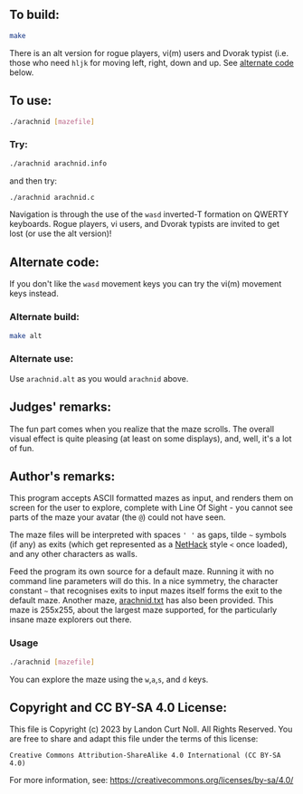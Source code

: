 ## To build:

```sh
make
```

There is an alt version for rogue players, vi(m) users and Dvorak typist (i.e.
those who need `hljk` for moving left, right, down and up. See [alternate
code](#alternate-code) below.


## To use:

```sh
./arachnid [mazefile]
```


### Try:

```sh
./arachnid arachnid.info
```

and then try:

```sh
./arachnid arachnid.c
```

Navigation is through the use of the `wasd` inverted-T formation on
QWERTY keyboards.  Rogue players, vi users, and Dvorak typists are
invited to get lost (or use the alt version)!


## Alternate code:

If you don't like the `wasd` movement keys you can try the vi(m) movement keys
instead.


### Alternate build:

```sh
make alt
```


### Alternate use:

Use `arachnid.alt` as you would `arachnid` above.


## Judges' remarks:

The fun part comes when you realize that the maze scrolls.  The overall
visual effect is quite pleasing (at least on some displays), and, well,
it's a lot of fun.


## Author's remarks:

This program accepts ASCII formatted mazes as input, and renders
them on screen for the user to explore, complete with Line Of Sight
\- you cannot see parts of the maze your avatar (the `@`) could not
have seen.

The maze files will be interpreted with spaces `' '` as gaps, tilde
`~` symbols (if any) as exits (which get represented as a
[NetHack](https://www.nethack.org) style `<` once loaded), and any other
characters as walls.

Feed the program its own source for a default maze. Running it with no command
line parameters will do this. In a nice symmetry, the character constant `~`
that recognises exits to input mazes itself forms the exit to the default maze.
Another maze, [arachnid.txt](arachnid.txt) has also been provided. This maze is
255x255, about the largest maze supported, for the particularly insane maze
explorers out there.


### Usage

```sh
./arachnid [mazefile]
```

You can explore the maze using the `w`,`a`,`s`, and `d` keys.


## Copyright and CC BY-SA 4.0 License:

This file is Copyright (c) 2023 by Landon Curt Noll.  All Rights Reserved.
You are free to share and adapt this file under the terms of this license:

    Creative Commons Attribution-ShareAlike 4.0 International (CC BY-SA 4.0)

For more information, see: https://creativecommons.org/licenses/by-sa/4.0/
